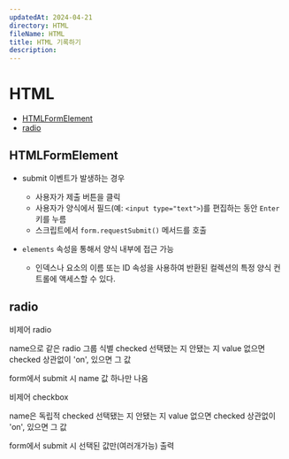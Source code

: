 ```yaml
---
updatedAt: 2024-04-21
directory: HTML
fileName: HTML
title: HTML 기록하기
description:
---
```


# HTML

- [HTMLFormElement](#htmlformelement)
- [radio](#radio)

## HTMLFormElement

- submit 이벤트가 발생하는 경우

  - 사용자가 제출 버튼을 클릭
  - 사용자가 양식에서 필드(예: `<input type="text">`)를 편집하는 동안 `Enter` 키를 누름
  - 스크립트에서 `form.requestSubmit()` 메서드를 호출

- `elements` 속성을 통해서 양식 내부에 접근 가능
  - 인덱스나 요소의 이름 또는 ID 속성을 사용하여 반환된 컬렉션의 특정 양식 컨트롤에 액세스할 수 있다.

## radio

비제어 radio

name으로 같은 radio 그룹 식별
checked 선택됐는 지 안됐는 지
value 없으면 checked 상관없이 'on', 있으면 그 값

form에서 submit 시 name 값 하나만 나옴

비제어 checkbox

name은 독립적
checked 선택됐는 지 안됐는 지
value 없으면 checked 상관없이 'on', 있으면 그 값

form에서 submit 시 선택된 값만(여러개가능) 출력
